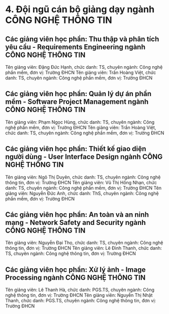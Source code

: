 # 4. Đội ngũ cán bộ giảng dạy ngành CÔNG NGHỆ THÔNG TIN
## Các giảng viên học phần: Thu thập và phân tích yêu cầu - Requirements Engineering ngành CÔNG NGHỆ THÔNG TIN
Tên giảng viên: Đặng Đức Hạnh, chức danh: TS, chuyên ngành: Công nghệ phần mềm, đơn vị: Trường ĐHCN
Tên giảng viên: Trần Hoàng Việt, chức danh: TS, chuyên ngành: Công nghệ phần mềm, đơn vị: Trường ĐHCN
## Các giảng viên học phần: Quản lý dự án phần mềm - Software Project Management ngành CÔNG NGHỆ THÔNG TIN
Tên giảng viên: Phạm Ngọc Hùng, chức danh: TS, chuyên ngành: Công nghệ phần mềm, đơn vị: Trường ĐHCN
Tên giảng viên: Trần Hoàng Việt, chức danh: TS, chuyên ngành: Công nghệ phần mềm, đơn vị: Trường ĐHCN
## Các giảng viên học phần: Thiết kế giao diện người dùng - User Interface Design ngành CÔNG NGHỆ THÔNG TIN
Tên giảng viên: Ngô Thị Duyên, chức danh: TS, chuyên ngành: Công nghệ thông tin, đơn vị: Trường ĐHCN
Tên giảng viên: Vũ Thị Hồng Nhạn, chức danh: TS, chuyên ngành: Công nghệ phần mềm, đơn vị: Trường ĐHCN
Tên giảng viên: Nguyễn Đức Anh, chức danh: ThS, chuyên ngành: Công nghệ phần mềm, đơn vị: Trường ĐHCN
## Các giảng viên học phần: An toàn và an ninh mạng - Network Safety and Security ngành CÔNG NGHỆ THÔNG TIN
Tên giảng viên: Nguyễn Đại Thọ, chức danh: TS, chuyên ngành: Công nghệ thông tin, đơn vị: Trường ĐHCN
Tên giảng viên: Lê Đình Thanh, chức danh: TS, chuyên ngành: Công nghệ thông tin, đơn vị: Trường ĐHCN
## Các giảng viên học phần: Xử lý ảnh  - Image Processing ngành CÔNG NGHỆ THÔNG TIN
Tên giảng viên: Lê Thanh Hà, chức danh: PGS.TS, chuyên ngành: Công nghệ thông tin, đơn vị: Trường ĐHCN
Tên giảng viên: Nguyễn Thị Nhật Thanh, chức danh: PGS.TS, chuyên ngành: Công nghệ thông tin, đơn vị: Trường ĐHCN
